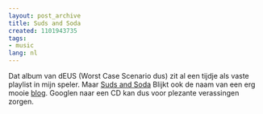 ```yaml
---
layout: post_archive
title: Suds and Soda
created: 1101943735
tags:
- music
lang: nl
---
```

Dat album van dEUS (Worst Case Scenario dus) zit al een tijdje als vaste playlist in mijn speler. Maar [Suds and Soda](http://www.sudsandsoda.com/notebook/archives/000183.html#000183) Blijkt ook de naam van een erg mooie [blog](http://www.sudsandsoda.com/notebook/). Googlen naar een CD kan dus voor plezante verassingen zorgen.

